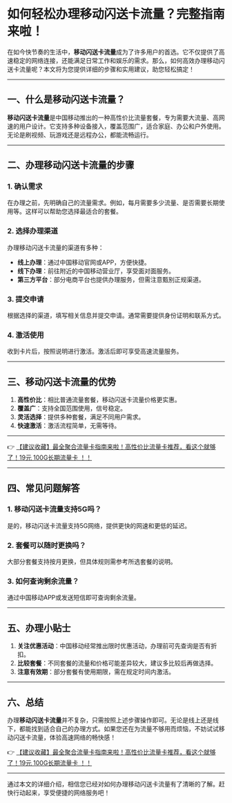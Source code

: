 # 如何轻松办理移动闪送卡流量？完整指南来啦！

在如今快节奏的生活中，**移动闪送卡流量**成为了许多用户的首选。它不仅提供了高速稳定的网络连接，还能满足日常工作和娱乐的需求。那么，如何高效办理移动闪送卡流量呢？本文将为您提供详细的步骤和实用建议，助您轻松搞定！

---

## 一、什么是移动闪送卡流量？

**移动闪送卡流量**是中国移动推出的一种高性价比流量套餐，专为需要大流量、高网速的用户设计。它支持多种设备接入，覆盖范围广，适合家庭、办公和户外使用。无论是刷视频、玩游戏还是远程办公，都能流畅运行。

---

## 二、办理移动闪送卡流量的步骤

### 1. 确认需求
在办理之前，先明确自己的流量需求。例如，每月需要多少流量、是否需要长期使用等。这样可以帮助您选择最适合的套餐。

### 2. 选择办理渠道
办理移动闪送卡流量的渠道有多种：
- **线上办理**：通过中国移动官网或APP，方便快捷。
- **线下办理**：前往附近的中国移动营业厅，享受面对面服务。
- **第三方平台**：部分电商平台也提供办理服务，但需注意甄别正规渠道。

### 3. 提交申请
根据选择的渠道，填写相关信息并提交申请。通常需要提供身份证明和联系方式。

### 4. 激活使用
收到卡片后，按照说明进行激活。激活后即可享受高速流量服务。

---

## 三、移动闪送卡流量的优势

1. **高性价比**：相比普通流量套餐，移动闪送卡流量价格更实惠。
2. **覆盖广**：支持全国范围使用，信号稳定。
3. **灵活选择**：提供多种套餐，满足不同用户需求。
4. **快速激活**：激活流程简单，无需等待。

---

👉 [【建议收藏】最全聚合流量卡指南来啦！高性价比流量卡推荐，看这个就够了！19元 100G长期流量卡 ！！](https://bit.ly/Liuliangka)

---

## 四、常见问题解答

### 1. 移动闪送卡流量支持5G吗？
是的，移动闪送卡流量支持5G网络，提供更快的网速和更低的延迟。

### 2. 套餐可以随时更换吗？
大部分套餐支持按月更换，但具体规则需参考所选套餐的说明。

### 3. 如何查询剩余流量？
通过中国移动APP或发送短信即可查询剩余流量。

---

## 五、办理小贴士

1. **关注优惠活动**：中国移动经常推出限时优惠活动，办理前可先查询是否有折扣。
2. **比较套餐**：不同套餐的流量和价格可能差异较大，建议多比较后再做选择。
3. **注意有效期**：部分套餐有使用期限，需在规定时间内激活。

---

## 六、总结

办理**移动闪送卡流量**并不复杂，只需按照上述步骤操作即可。无论是线上还是线下，都能找到适合自己的办理方式。如果您还在为流量不够用而烦恼，不妨试试移动闪送卡流量，体验高速网络的畅快感！

👉 [【建议收藏】最全聚合流量卡指南来啦！高性价比流量卡推荐，看这个就够了！19元 100G长期流量卡 ！！](https://bit.ly/Liuliangka)

---

通过本文的详细介绍，相信您已经对如何办理移动闪送卡流量有了清晰的了解。赶快行动起来，享受便捷的网络服务吧！